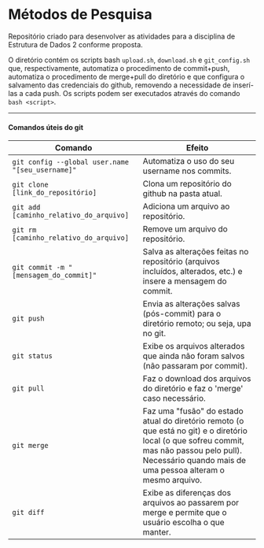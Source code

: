 # Métodos de Pesquisa
Repositório criado para desenvolver as atividades para a disciplina de Estrutura de Dados 2 conforme proposta.


O diretório contém os scripts bash `upload.sh`, `download.sh` e `git_config.sh` que, respectivamente, automatiza o procedimento de commit+push, automatiza o procedimento de merge+pull do diretório e que configura o salvamento das credenciais do github, removendo a necessidade de inserí-las a cada push. Os scripts podem ser executados através do comando `bash <script>`.

---

#### Comandos úteis do git
| Comando | Efeito | 
|---------|--------|
| `git config --global user.name "[seu_username]"` | Automatiza o uso do seu username nos commits. |
| `git clone [link_do_repositório]` | Clona um repositório do github na pasta atual. |
| `git add [caminho_relativo_do_arquivo]` | Adiciona um arquivo ao repositório. |
| `git rm [caminho_relativo_do_arquivo]` | Remove um arquivo do repositório. |
| `git commit -m "[mensagem_do_commit]"` | Salva as alterações feitas no repositório (arquivos incluídos, alterados, etc.) e insere a mensagem do commit. |
| `git push` | Envia as alterações salvas (pós-commit) para o diretório remoto; ou seja, upa no git. |
| `git status` | Exibe os arquivos alterados que ainda não foram salvos (não passaram por commit). |
| `git pull` | Faz o download dos arquivos do diretório e faz o 'merge' caso necessário. |
| `git merge` | Faz uma "fusão" do estado atual do diretório remoto (o que está no git) e o diretório local (o que sofreu commit, mas não passou pelo pull). Necessário quando mais de uma pessoa alteram o mesmo arquivo. |
| `git diff` | Exibe as diferenças dos arquivos ao passarem por merge e permite que o usuário escolha o que manter. |

